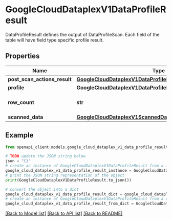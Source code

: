 # GoogleCloudDataplexV1DataProfileResult

DataProfileResult defines the output of DataProfileScan. Each field of the table will have field type specific profile result.

## Properties

Name | Type | Description | Notes
------------ | ------------- | ------------- | -------------
**post_scan_actions_result** | [**GoogleCloudDataplexV1DataProfileResultPostScanActionsResult**](GoogleCloudDataplexV1DataProfileResultPostScanActionsResult.md) |  | [optional] 
**profile** | [**GoogleCloudDataplexV1DataProfileResultProfile**](GoogleCloudDataplexV1DataProfileResultProfile.md) |  | [optional] 
**row_count** | **str** | The count of rows scanned. | [optional] 
**scanned_data** | [**GoogleCloudDataplexV1ScannedData**](GoogleCloudDataplexV1ScannedData.md) |  | [optional] 

## Example

```python
from openapi_client.models.google_cloud_dataplex_v1_data_profile_result import GoogleCloudDataplexV1DataProfileResult

# TODO update the JSON string below
json = "{}"
# create an instance of GoogleCloudDataplexV1DataProfileResult from a JSON string
google_cloud_dataplex_v1_data_profile_result_instance = GoogleCloudDataplexV1DataProfileResult.from_json(json)
# print the JSON string representation of the object
print(GoogleCloudDataplexV1DataProfileResult.to_json())

# convert the object into a dict
google_cloud_dataplex_v1_data_profile_result_dict = google_cloud_dataplex_v1_data_profile_result_instance.to_dict()
# create an instance of GoogleCloudDataplexV1DataProfileResult from a dict
google_cloud_dataplex_v1_data_profile_result_from_dict = GoogleCloudDataplexV1DataProfileResult.from_dict(google_cloud_dataplex_v1_data_profile_result_dict)
```
[[Back to Model list]](../README.md#documentation-for-models) [[Back to API list]](../README.md#documentation-for-api-endpoints) [[Back to README]](../README.md)


